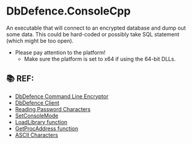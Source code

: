 ﻿# DbDefence.ConsoleCpp

An executable that will connect to an encrypted database and dump out some data. This could be hard-coded
or possibly take SQL statement (which might be too open).

* Please pay attention to the platform!
  * Make sure the platform is set to x64 if using the 64-bit DLLs.

## 📚 REF:

* [DbDefence Command Line Encryptor](https://www.database-encryption.com/support/dbdefence-documentation/using-cmdline.html)
* [DbDefence Client](https://www.database-encryption.com/support/dbdefence-documentation/bclient.html)
* [Reading Password Characters](https://stackoverflow.com/questions/1413445/reading-a-password-from-stdcin)
* [SetConsoleMode](https://docs.microsoft.com/en-us/windows/console/setconsolemode)
* [LoadLibrary function](https://docs.microsoft.com/en-us/windows/win32/api/libloaderapi/nf-libloaderapi-loadlibrarya)
* [GetProcAddress function](https://docs.microsoft.com/en-us/windows/win32/api/libloaderapi/nf-libloaderapi-getprocaddress)
* [ASCII Characters](https://www.asciihex.com/)